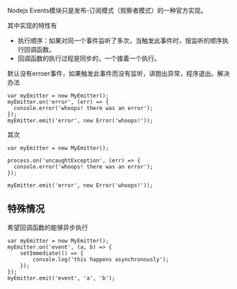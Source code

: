 Nodejs Events模块只是发布-订阅模式（观察者模式）的一种官方实现。

其中实现的特性有

* 执行顺序：如果对同一个事件监听了多次，当触发此事件时，按监听的顺序执行回调函数。
* 回调函数的执行过程是同步的，一个接着一个执行。

默认没有erroer事件，如果触发此事件而没有监听，讲跑出异常，程序退出。解决办法

```
var myEmitter = new MyEmitter();
myEmitter.on('error', (err) => {
  console.error('whoops! there was an error');
});
myEmitter.emit('error', new Error('whoops!'));
```

其次

```
var myEmitter = new MyEmitter();

process.on('uncaughtException', (err) => {
  console.error('whoops! there was an error');
});

myEmitter.emit('error', new Error('whoops!'));
```

## 特殊情况

希望回调函数的能够异步执行

```
var myEmitter = new MyEmitter();
myEmitter.on('event', (a, b) => {
    setImmediate(() => {
        console.log('this happens asynchronously');
    });
});
myEmitter.emit('event', 'a', 'b');
```



